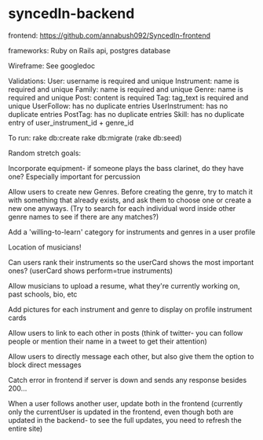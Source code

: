 # syncedIn-backend

frontend: https://github.com/annabush092/SyncedIn-frontend

frameworks: Ruby on Rails api, postgres database


Wireframe:
  See googledoc

Validations:
    User: username is required and unique
    Instrument: name is required and unique
    Family: name is required and unique
    Genre: name is required and unique
    Post: content is required
    Tag: tag_text is required and unique
    UserFollow: has no duplicate entries
    UserInstrument: has no duplicate entries
    PostTag: has no duplicate entries
    Skill: has no duplicate entry of user_instrument_id + genre_id


To run:
rake db:create
rake db:migrate
(rake db:seed)


Random stretch goals:

Incorporate equipment- if someone plays the bass clarinet, do they have one? Especially important for percussion

Allow users to create new Genres. Before creating the genre, try to match it with something that already exists, and ask them to choose one or create a new one anyways. (Try to search for each individual word inside other genre names to see if there are any matches?)

Add a 'willing-to-learn' category for instruments and genres in a user profile

Location of musicians!

Can users rank their instruments so the userCard shows the most important ones? (userCard shows perform=true instruments)

Allow musicians to upload a resume, what they're currently working on, past schools, bio, etc

Add pictures for each instrument and genre to display on profile instrument cards

Allow users to link to each other in posts (think of twitter- you can follow people or mention their name in a tweet to get their attention)

Allow users to directly message each other, but also give them the option to block direct messages

Catch error in frontend if server is down and sends any response besides 200...

When a user follows another user, update both in the frontend (currently only the currentUser is updated in the frontend, even though both are updated in the backend- to see the full updates, you need to refresh the entire site)
